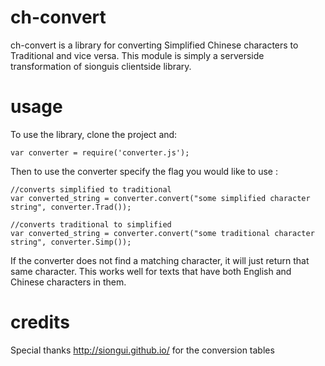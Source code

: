 # ch-convert
ch-convert is a library for converting Simplified Chinese characters to Traditional and vice versa. This module is simply a serverside transformation of sionguis clientside library.

# usage

To use the library, clone the project and:

```
var converter = require('converter.js');
```

Then to use the converter specify the flag you would like to use :

```
//converts simplified to traditional
var converted_string = converter.convert("some simplified character string", converter.Trad());

//converts traditional to simplified
var converted_string = converter.convert("some traditional character string", converter.Simp());
```

If the converter does not find a matching character, it will just return that same character.
This works well for texts that have both English and Chinese characters in them.
# credits

Special thanks http://siongui.github.io/ for the conversion tables
